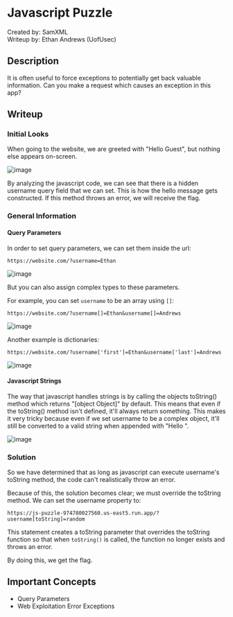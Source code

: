 # Javascript Puzzle
Created by: SamXML  
Writeup by: Ethan Andrews (UofUsec)

## Description
It is often useful to force exceptions to potentially get back valuable information.
Can you make a request which causes an exception in this app?

## Writeup
### Initial Looks
When going to the website, we are greeted with "Hello Guest", but nothing else appears on-screen.

![image](https://github.com/user-attachments/assets/0b35e978-6755-4bea-9225-3f1e80c8abba)

By analyzing the javascript code, we can see that there is a hidden username query field that we can set. This is how the hello message
gets constructed. If this method throws an error, we will receive the flag.

### General Information
#### Query Parameters
In order to set query parameters, we can set them inside the url:
```URL
https://website.com/?username=Ethan
```

![image](https://github.com/user-attachments/assets/5ec8f9dc-2cec-4bc0-aef4-a95aaa41944a)

But you can also assign complex types to these parameters. 

For example, you can set `username` to be an array using `[]`:
```URL
https://website.com/?username[]=Ethan&username[]=Andrews
```

![image](https://github.com/user-attachments/assets/f72c6449-15a7-4387-91ea-bbb1edb1fc57)

Another example is dictionaries:
```URL
https://website.com/?username['first']=Ethan&username['last']=Andrews
```

![image](https://github.com/user-attachments/assets/f50b232b-dd75-4714-83c4-272f1dbedcbd)

#### Javascript Strings
The way that javascript handles strings is by calling the objects toString() method which returns "[object Object]" by default.
This means that even if the toString() method isn't defined, it'll always return something. This makes it very tricky because
even if we set username to be a complex object, it'll still be converted to a valid string when appended with "Hello ".

![image](https://github.com/user-attachments/assets/5cee978b-4e8e-47b6-8493-de41e657795e)

### Solution
So we have determined that as long as javascript can execute username's toString method, the code can't realistically throw
an error.

Because of this, the solution becomes clear; we must override the toString method. We can set the username property to:
```URL
https://js-puzzle-974780027560.us-east5.run.app/?username[toString]=random
```
This statement creates a toString parameter that overrides the toString function so that when `toString()` is called, the function no longer exists 
and throws an error.

By doing this, we get the flag.

## Important Concepts
- Query Parameters
- Web Exploitation Error Exceptions

